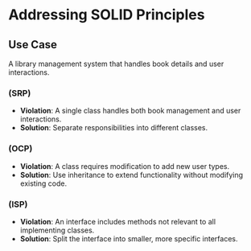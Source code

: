 # Addressing SOLID Principles

## Use Case
A library management system that handles book details and user interactions.


###  (SRP)
- **Violation**: A single class handles both book management and user interactions.
- **Solution**: Separate responsibilities into different classes.

###  (OCP)
- **Violation**: A class requires modification to add new user types.
- **Solution**: Use inheritance to extend functionality without modifying existing code.

###  (ISP)
- **Violation**: An interface includes methods not relevant to all implementing classes.
- **Solution**: Split the interface into smaller, more specific interfaces.